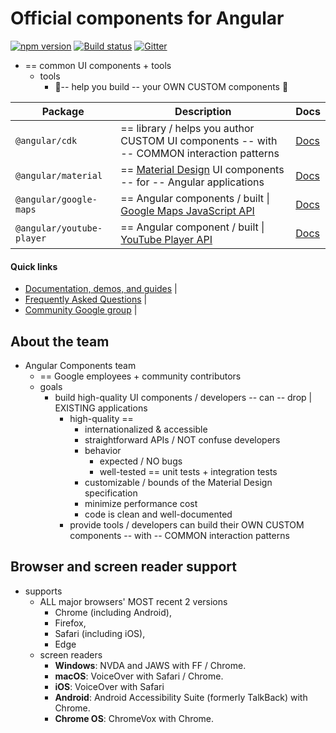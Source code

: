 # Official components for Angular
[![npm version](https://badge.fury.io/js/%40angular%2Fcdk.svg)](https://www.npmjs.com/package/@angular/cdk)
[![Build status](https://circleci.com/gh/angular/components.svg?style=svg)](https://circleci.com/gh/angular/components)
[![Gitter](https://badges.gitter.im/angular/components.svg)](https://gitter.im/angular/material2?utm_source=badge&utm_medium=badge&utm_campaign=pr-badge)

* == common UI components + tools
  * tools
    * 👀-- help you build -- your OWN CUSTOM components 👀

| Package                   | Description                                                                               | Docs                                               |
| ------------------------- |-------------------------------------------------------------------------------------------|----------------------------------------------------|
| `@angular/cdk`            | == library / helps you author CUSTOM UI components -- with -- COMMON interaction patterns | [Docs][cdk-docs]                                   |
| `@angular/material`       | == [Material Design][] UI components -- for -- Angular applications                       | [Docs][mat-docs]                                   |
| `@angular/google-maps`    | == Angular components / built  \|  [Google Maps JavaScript API][]                         | [Docs][map-docs] |
| `@angular/youtube-player` | == Angular component / built  \|   [YouTube Player API][]                                 | [Docs][ytp-docs]                                   |


#### Quick links
* [Documentation, demos, and guides][mat-docs] |
* [Frequently Asked Questions](FAQ.md) |
* [Community Google group](https://groups.google.com/forum/#!forum/angular-material2) |

## About the team

* Angular Components team
  * == Google employees + community contributors
  * goals
    * build high-quality UI components / developers -- can -- drop | EXISTING applications
      * high-quality ==
        * internationalized & accessible
        * straightforward APIs / NOT confuse developers
        * behavior
          * expected / NO bugs
          * well-tested == unit tests + integration tests
        * customizable / bounds of the Material Design specification
        * minimize performance cost
        * code is clean and well-documented
      * provide tools / developers can build their OWN CUSTOM components -- with -- COMMON interaction patterns

## Browser and screen reader support

* supports 
  * ALL major browsers' MOST recent 2 versions
    * Chrome (including Android),
    * Firefox,
    * Safari (including iOS),
    * Edge
  * screen readers
    * **Windows**: NVDA and JAWS with FF / Chrome.
    * **macOS**: VoiceOver with Safari / Chrome.
    * **iOS**: VoiceOver with Safari
    * **Android**: Android Accessibility Suite (formerly TalkBack) with Chrome.
    * **Chrome OS**: ChromeVox with Chrome.

[Material Design]: https://material.io
[Google Maps JavaScript API]: https://developers.google.com/maps/documentation/javascript/tutorial
[YouTube Player API]: https://developers.google.com/youtube/iframe_api_reference
[cdk-docs]: https://material.angular.io/cdk/categories
[mat-docs]: https://material.angular.io
[map-docs]: https://github.com/angular/components/blob/main/src/google-maps/README.md
[ytp-docs]: https://github.com/angular/components/blob/main/src/youtube-player/README.md
[getting-started]: https://material.angular.io/guide/getting-started
[contributing]: https://github.com/angular/components/blob/main/CONTRIBUTING.md
[help-wanted]: https://github.com/angular/components/issues?q=is%3Aissue+is%3Aopen+label%3A%22help+wanted%22
[good-first-issue]: https://github.com/angular/components/issues?q=is%3Aissue+is%3Aopen+label%3A%22help+wanted%22+label%3A%22good+first+issue%22
